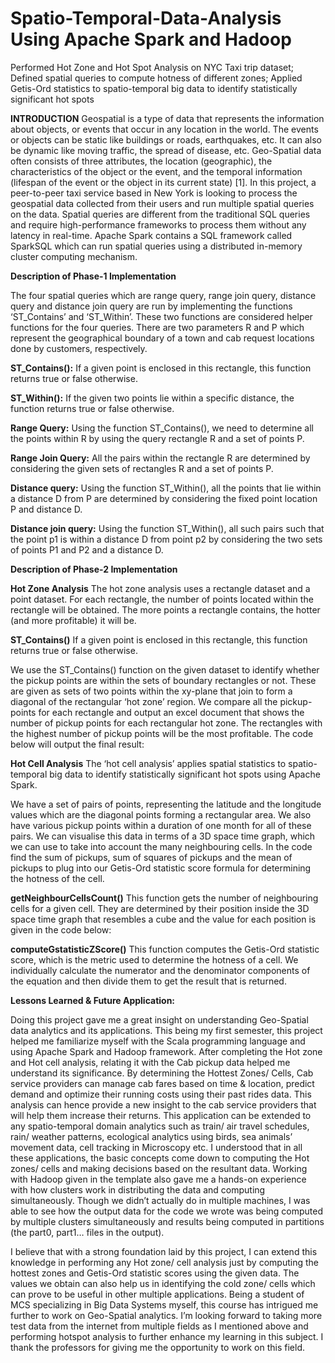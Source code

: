 # Spatio-Temporal-Data-Analysis Using Apache Spark and Hadoop
Performed Hot Zone and Hot Spot Analysis on NYC Taxi trip dataset; Defined spatial queries to compute hotness of different zones; Applied Getis-Ord statistics to spatio-temporal big data to identify statistically significant hot spots


****INTRODUCTION****
Geospatial is a type of data that represents the information about objects, or events that occur in any
location in the world. The events or objects can be static like buildings or roads, earthquakes, etc. It can
also be dynamic like moving traffic, the spread of disease, etc. Geo-Spatial data often consists of three
attributes, the location (geographic), the characteristics of the object or the event, and the temporal
information (lifespan of the event or the object in its current state) [1]. In this project, a peer-to-peer taxi
service based in New York is looking to process the geospatial data collected from their users and run
multiple spatial queries on the data. Spatial queries are different from the traditional SQL queries and
require high-performance frameworks to process them without any latency in real-time. Apache Spark
contains a SQL framework called SparkSQL which can run spatial queries using a distributed in-memory
cluster computing mechanism.



****Description of Phase-1 Implementation****

The four spatial queries which are range query, range join query, distance query and distance join
query are run by implementing the functions ‘ST_Contains’ and ‘ST_Within’. These two functions are
considered helper functions for the four queries. There are two parameters R and P which represent the
geographical boundary of a town and cab request locations done by customers, respectively.

**ST_Contains():** 
If a given point is enclosed in this rectangle, this function returns true or false otherwise.

**ST_Within():** 
If the given two points lie within a specific distance, the function returns true or false otherwise.

**Range Query:** 
Using the function ST_Contains(), we need to determine all the points within R by using
the query rectangle R and a set of points P.

**Range Join Query:** 
All the pairs within the rectangle R are determined by considering the given sets of
rectangles R and a set of points P.

**Distance query:** 
Using the function ST_Within(), all the points that lie within a distance D from P are
determined by considering the fixed point location P and distance D.

**Distance join query:** 
Using the function ST_Within(), all such pairs such that the point p1 is within a
distance D from point p2 by considering the two sets of points P1 and P2 and a distance D.



****Description of Phase-2 Implementation****

**Hot Zone Analysis**
The hot zone analysis uses a rectangle dataset and a point dataset. For each rectangle, the number of
points located within the rectangle will be obtained. The more points a rectangle contains, the hotter (and
more profitable) it will be.

**ST_Contains()**
If a given point is enclosed in this rectangle, this function returns true or false otherwise.

We use the ST_Contains() function on the given dataset to identify whether the pickup points are
within the sets of boundary rectangles or not. These are given as sets of two points within the xy-plane
that join to form a diagonal of the rectangular ‘hot zone’ region. We compare all the pickup-points for
each rectangle and output an excel document that shows the number of pickup points for each
rectangular hot zone. The rectangles with the highest number of pickup points will be the most profitable.
The code below will output the final result:

**Hot Cell Analysis**
The ‘hot cell analysis’ applies spatial statistics to spatio-temporal big data to identify statistically
significant hot spots using Apache Spark.

We have a set of pairs of points, representing the latitude and the longitude values which are the
diagonal points forming a rectangular area. We also have various pickup points within a duration of one
month for all of these pairs. We can visualise this data in terms of a 3D space time graph, which we can
use to take into account the many neighbouring cells. In the code find the sum of pickups, sum of squares of pickups and the mean of
pickups to plug into our Getis-Ord statistic score formula for determining the hotness of the cell. 

**getNeighbourCellsCount()**
This function gets the number of neighbouring cells for a given cell. They are determined by their
position inside the 3D space time graph that resembles a cube and the value for each position is given in
the code below:

**computeGstatisticZScore()**
This function computes the Getis-Ord statistic score, which is the metric used to determine the
hotness of a cell. We individually calculate the numerator and the denominator components of the
equation and then divide them to get the result that is returned.


****Lessons Learned & Future Application:****

Doing this project gave me a great insight on understanding Geo-Spatial data analytics and its
applications. This being my first semester, this project helped me familiarize myself with the Scala
programming language and using Apache Spark and Hadoop framework. After completing the Hot
zone and Hot cell analysis, relating it with the Cab pickup data helped me understand its significance.
By determining the Hottest Zones/ Cells, Cab service providers can manage cab fares based on time &
location, predict demand and optimize their running costs using their past rides data. This analysis can
hence provide a new insight to the cab service providers that will help them increase their returns.
This application can be extended to any spatio-temporal domain analytics such as train/ air travel
schedules, rain/ weather patterns, ecological analytics using birds, sea animals’ movement data, cell
tracking in Microscopy etc. I understood that in all these applications, the basic concepts come down
to computing the Hot zones/ cells and making decisions based on the resultant data. Working with
Hadoop given in the template also gave me a hands-on experience with how clusters work in
distributing the data and computing simultaneously. Though we didn’t actually do in multiple
machines, I was able to see how the output data for the code we wrote was being computed by
multiple clusters simultaneously and results being computed in partitions (the part0, part1… files in
the output). 

I believe that with a strong foundation laid by this project, I can extend this knowledge in
performing any Hot zone/ cell analysis just by computing the hottest zones and Getis-Ord statistic
scores using the given data. The values we obtain can also help us in identifying the cold zone/ cells
which can prove to be useful in other multiple applications. Being a student of MCS specializing in Big
Data Systems myself, this course has intrigued me further to work on Geo-Spatial analytics. I’m looking
forward to taking more test data from the internet from multiple fields as I mentioned above and
performing hotspot analysis to further enhance my learning in this subject. I thank the professors for
giving me the opportunity to work on this field. 
